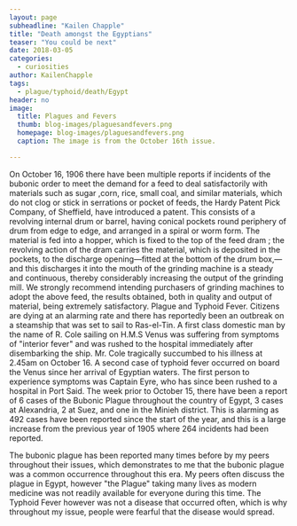 ```yaml
---
layout: page
subheadline: "Kailen Chapple"
title: "Death amongst the Egyptians"
teaser: "You could be next"
date: 2018-03-05
categories:
  - curiosities
author: KailenChapple
tags:
  - plague/typhoid/death/Egypt
header: no
image:
  title: Plagues and Fevers
  thumb: blog-images/plaguesandfevers.png
  homepage: blog-images/plaguesandfevers.png
  caption: The image is from the October 16th issue.

---
```

On October 16, 1906 there have been multiple reports if incidents of the bubonic order to meet the demand for a feed to
deal satisfactorily with materials such as sugar ,corn, rice, small coal, and similar materials, which do not clog or stick in serrations or pocket of feeds, the Hardy Patent Pick Company, of Sheffield, have introduced a patent.
This consists of a revolving internal drum or barrel, having conical pockets round periphery of drum from edge to edge, and arranged in a spiral or worm form. The material is fed into a hopper, which is fixed to the top of the feed
dram ; the revolving action of the dram carries the material, which is deposited in the pockets, to the discharge opening—fitted at the bottom of the drum box,—and this discharges it into the mouth of the grinding machine is a steady and continuous, thereby considerably increasing the output of the grinding mill. We strongly recommend intending purchasers of grinding machines to adopt the above feed, the results obtained, both in quality and output of material, being extremely satisfactory. Plague and Typhoid Fever. Citizens are dying at an alarming rate and there has reportedly been an outbreak on a steamship that was set to sail to Ras-el-Tin. A first class domestic man by the name of R. Cole sailing on H.M.S Venus was suffering from symptoms of "interior fever" and was rushed to the hospital immediately after disembarking the ship. Mr. Cole tragically succumbed to his illness at 2.45am on October 16.
A second case of typhoid fever occurred on board the Venus since her arrival of Egyptian waters. The first person to experience symptoms was Captain Eyre, who has since been rushed to a hospital in Port Said.
The week prior to October 15, there have been a report of 6 cases of the Bubonic Plague throughout the country of Egypt,  3  cases at Alexandria, 2 at Suez, and one in the Minieh district. This is alarming as 492 cases have been reported since the start of the year, and this is a large increase from the previous year of 1905 where 264 incidents had been reported.

The bubonic plague has been reported many times before by my peers throughout their issues, which demonstrates to me that the bubonic plague was a common occurrence throughout this era. My peers often discuss the plague in Egypt, however "the Plague" taking many lives as modern medicine was not readily available for everyone during this time. The Typhoid Fever however was not a disease that occurred often, which is why throughout my issue, people were fearful that the disease would spread.
